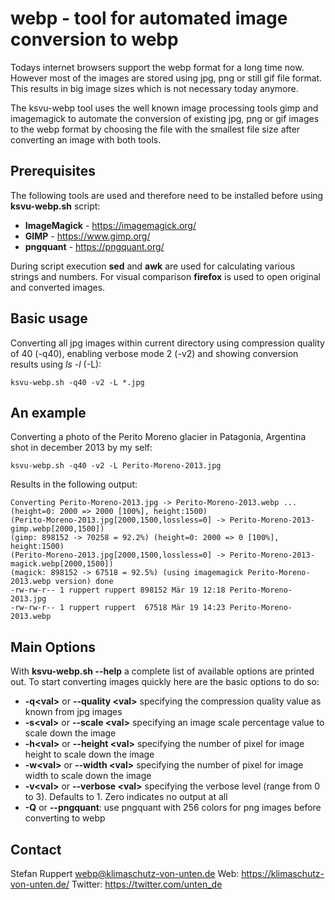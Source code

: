 # webp - tool for automated image conversion to webp

Todays internet browsers support the webp format for a long time now.
However most of the images are stored using jpg, png or still gif file
format. This results in big image sizes which is not necessary today
anymore.

The ksvu-webp tool uses the well known image processing tools gimp and
imagemagick to automate the conversion of existing jpg, png or gif images
to the webp format by choosing the file with the smallest file size after
converting an image with both tools.

## Prerequisites

The following tools are used and therefore need to be installed before using
**ksvu-webp.sh** script:

* **ImageMagick** - https://imagemagick.org/
* **GIMP**        - https://www.gimp.org/
* **pngquant**    - https://pngquant.org/

During script execution **sed** and **awk** are used for calculating various strings
and numbers. For visual comparison **firefox** is used to open original and converted
images.

## Basic usage

Converting all jpg images within current directory using compression quality of 40 (-q40),
enabling verbose mode 2 (-v2) and showing conversion results using *ls -l* (-L):

    ksvu-webp.sh -q40 -v2 -L *.jpg

## An example

Converting a photo of the Perito Moreno glacier in Patagonia, Argentina shot in december
2013 by my self:

    ksvu-webp.sh -q40 -v2 -L Perito-Moreno-2013.jpg

Results in the following output:

    Converting Perito-Moreno-2013.jpg -> Perito-Moreno-2013.webp ... (height=0: 2000 => 2000 [100%], height:1500)
    (Perito-Moreno-2013.jpg[2000,1500,lossless=0] -> Perito-Moreno-2013-gimp.webp[2000,1500])
    (gimp: 898152 -> 70258 = 92.2%) (height=0: 2000 => 0 [100%], height:1500)
    (Perito-Moreno-2013.jpg[2000,1500,lossless=0] -> Perito-Moreno-2013-magick.webp[2000,1500])
    (magick: 898152 -> 67518 = 92.5%) (using imagemagick Perito-Moreno-2013.webp version) done
    -rw-rw-r-- 1 ruppert ruppert 898152 Mär 19 12:18 Perito-Moreno-2013.jpg
    -rw-rw-r-- 1 ruppert ruppert  67518 Mär 19 14:23 Perito-Moreno-2013.webp

## Main Options

With **ksvu-webp.sh --help** a complete list of available options are printed out. To start
converting images quickly here are the basic options to do so:

* **-q\<val>** or **--quality \<val>** specifying the compression quality value as known from jpg images
* **-s\<val>** or **--scale \<val>** specifying an image scale percentage value to scale down the image
* **-h\<val>** or **--height \<val>** specifying the number of pixel for image height to scale down the image
* **-w\<val>** or **--width \<val>** specifying the number of pixel for image width to scale down the image
* **-v\<val>** or **--verbose \<val>** specifying the verbose level (range from 0 to 3). Defaults to 1. Zero indicates no output at all
* **-Q** or **--pngquant**: use pngquant with 256 colors for png images before converting to webp

## Contact

Stefan Ruppert <webp@klimaschutz-von-unten.de>
Web:     https://klimaschutz-von-unten.de/
Twitter: https://twitter.com/unten_de

